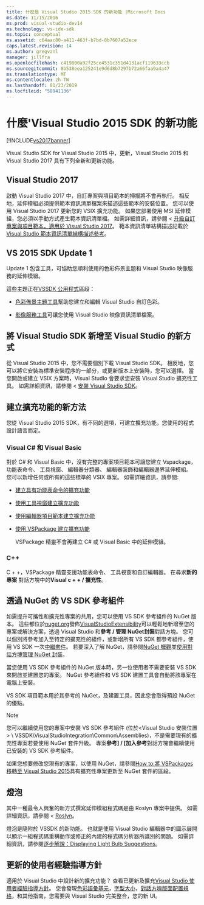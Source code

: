 ```yaml
---
title: 什麼是 Visual Studio 2015 SDK 的新功能 |Microsoft Docs
ms.date: 11/15/2016
ms.prod: visual-studio-dev14
ms.technology: vs-ide-sdk
ms.topic: conceptual
ms.assetid: c64aac80-a411-463f-b7bd-8b7607a52ece
caps.latest.revision: 14
ms.author: gregvanl
manager: jillfra
ms.openlocfilehash: c419800a92f25ce4531c351d4131acf119633ccb
ms.sourcegitcommit: 8b538eea125241e9d6d8b7297b72a66faa9a4a47
ms.translationtype: MT
ms.contentlocale: zh-TW
ms.lasthandoff: 01/23/2019
ms.locfileid: "58941136"
---
```

# <a name="what39s-new-in-the-visual-studio-2015-sdk"></a>什麼&#39;Visual Studio 2015 SDK 的新功能
[!INCLUDE[vs2017banner](../includes/vs2017banner.md)]

Visual Studio SDK for Visual Studio 2015 中，更新，Visual Studio 2015 和 Visual Studio 2017 具有下列全新和更新功能。

## <a name="visual-studio-2017"></a>Visual Studio 2017

啟動 Visual Studio 2017 中，自訂專案與項目範本的掃描將不會再執行。 相反地，延伸模組必須提供範本資訊清單檔案來描述這些範本的安裝位置。 您可以使用 Visual Studio 2017 更新您的 VSIX 擴充功能。 如果您部署使用 MSI 延伸模組，您必須以手動方式產生範本資訊清單檔。 如需詳細資訊，請參閱 <<c0> [ 升級自訂專案與項目範本，適用於 Visual Studio 2017](/visualstudio/extensibility/upgrading-custom-project-and-item-templates-for-visual-studio-2017?view=vs-2015)。 範本資訊清單結構描述記載於[Visual Studio 範本資訊清單結構描述參考](/visualstudio/extensibility/visual-studio-template-manifest-schema-reference)。

## <a name="vs-2015-sdk-update-1"></a>VS 2015 SDK Update 1
 Update 1 包含工具，可協助您順利使用的色彩佈景主題和 Visual Studio 映像服務的延伸模組。

 這些主題正在[VSSDK 公用程式](../extensibility/internals/vssdk-utilities.md)區段：

-   [色彩佈景主題工具](../extensibility/internals/color-theming-tools.md)幫助您建立和編輯 Visual Studio 自訂色彩。

-   [影像服務工具](../extensibility/internals/image-service-tools.md)可讓您使用 Visual Studio 映像資訊清單檔案。

## <a name="new-way-to-add-the-visual-studio-sdk-to-visual-studio"></a>將 Visual Studio SDK 新增至 Visual Studio 的新方式
 從 Visual Studio 2015 中，您不需要個別下載 Visual Studio SDK。 相反地，您可以將它安裝為標準安裝程序的一部分，或更新版本上安裝時，您可以選擇。 當您開啟或建立 VSIX 方案時，Visual Studio 會要求您安裝 Visual Studio 擴充性工具。 如需詳細資訊，請參閱 <<c0> [ 安裝 Visual Studio SDK](../extensibility/installing-the-visual-studio-sdk.md)。

## <a name="new-ways-of-creating-extensions"></a>建立擴充功能的新方法
 您從 Visual Studio 2015 SDK，有不同的選項，可建立擴充功能，您使用的程式設計語言而定。

### <a name="visual-c-and-visual-basic"></a>Visual C# 和 Visual Basic
 對於 C# 和 Visual Basic 中，沒有完整的專案項目範本可讓您建立 Vspackage，功能表命令、 工具視窗、 編輯器分類器、 編輯器裝飾和編輯器邊界延伸模組。 您可以新增任何或所有的這些標準的 VSIX 專案。 如需詳細資訊，請參閱:

-   [建立具有功能表命令的擴充功能](../extensibility/creating-an-extension-with-a-menu-command.md)

-   [使用工具視窗建立擴充功能](../extensibility/creating-an-extension-with-a-tool-window.md)

-   [使用編輯器項目範本建立擴充功能](../extensibility/creating-an-extension-with-an-editor-item-template.md)

-   [使用 VSPackage 建立擴充功能](../extensibility/creating-an-extension-with-a-vspackage.md)

     VSPackage 精靈不會再建立 C# 或 Visual Basic 中的延伸模組。

### <a name="c"></a>C++
 C + +，VSPackage 精靈支援功能表命令、 工具視窗和自訂編輯器。 在尋求**新的專案** 對話方塊中的**Visual c + + / 擴充性**。

## <a name="vs-sdk-reference-assemblies-via-nuget"></a>透過 NuGet 的 VS SDK 參考組件
 如需提升可攜性和擴充性專案的共用，您可以使用 VS SDK 參考組件的 NuGet 版本。  這些都位於[nuget.org](http://www.nuget.org)發佈[VisualStudioExtensibility](http://www.nuget.org/profiles/VisualStudioExtensibility)可以輕鬆地新增至您的專案或解決方案，透過 Visual Studio 和**參考 / 管理 NuGet封裝**對話方塊。 您可以個別將參考加入至特定的擴充性的組件，或新增所有 VS SDK 都參考組件，使用 VS SDK 一次[中繼套件](http://www.nuget.org/packages/VSSDK_Reference_Assemblies)。 若要深入了解 NuGet，請參閱[NuGet 概觀](http://docs.nuget.org/)並[使用對話方塊管理 NuGet 封裝](http://docs.nuget.org/Consume/Package-Manager-Dialog)。

 當您使用 VS SDK 參考組件的 NuGet 版本時，另一位使用者不需要安裝 VS SDK 來開啟並建置您的專案。  NuGet 參考組件和 VS SDK 建置工具會自動將該專案在電腦上安裝。

 VS SDK 項目範本用於其參考的 NuGet，及建置工具，因此您會取得預設 NuGet 的優點。

> [!NOTE]
>  您可以繼續使用您的專案中安裝 VS SDK 參考組件 (位於\<Visual Studio 安裝位置 > \ VSSDK\VisualStudioIntegration\Common\Assemblies)，不是需要現有的擴充性專案若要使用 NuGet 套件升級。  專案**參考] / [加入參考**對話方塊會繼續使用已安裝的 VS SDK 參考組件。
>
>  如果您想要修改您現有的專案，以使用 NuGet，請參閱[How to:將 VSPackages 移轉至 Visual Studio 2015](../extensibility/how-to-migrate-extensibility-projects-to-visual-studio-2015.md)具有擴充性專案更新至 NuGet 套件的區段。

## <a name="light-bulbs"></a>燈泡
 其中一種最令人興奮的新方式撰寫延伸模組程式碼是由 Roslyn 專案中提供。 如需詳細資訊，請參閱 < [Roslyn](https://github.com/dotnet/Roslyn)。

 燈泡是隨附於 VSSDK 的新功能。 也就是使用 Visual Studio 編輯器中的圖示展開以顯示一組程式碼重構動作或修正的內建的程式碼分析器所識別的問題。 如需詳細資訊，請參閱[逐步解說：Displaying Light Bulb Suggestions](../extensibility/walkthrough-displaying-light-bulb-suggestions.md)。

## <a name="updated-user-experience-guidelines"></a>更新的使用者經驗指導方針
 適用於 Visual Studio 中設計新的擴充功能？ 查看已更新及擴充[Visual Studio 使用者經驗指導方針](../extensibility/ux-guidelines/visual-studio-user-experience-guidelines.md)。  您會發現[色彩語彙基元](../extensibility/ux-guidelines/shared-colors-for-visual-studio.md)，[字型大小](../extensibility/ux-guidelines/fonts-and-formatting-for-visual-studio.md)，[對話方塊版面配置規格](../extensibility/ux-guidelines/layout-for-visual-studio.md)，和其他指南，您需要與 Visual Studio 完美整合，您的新 UI。

